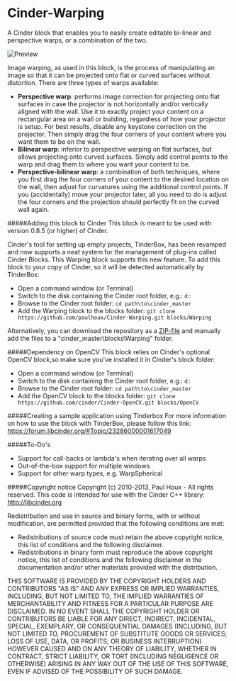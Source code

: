 Cinder-Warping
==============

A Cinder block that enables you to easily create editable bi-linear and perspective warps, or a combination of the two.


![Preview](https://raw.github.com/paulhoux/Cinder-Warping/master/PREVIEW.jpg)


Image warping, as used in this block, is the process of manipulating an image so that it can be projected onto flat or curved surfaces without distortion. There are three types of warps available:
* **Perspective warp**: performs image correction for projecting onto flat surfaces in case the projector is not horizontally and/or vertically aligned with the wall. Use it to exactly project your content on a rectangular area on a wall or building, regardless of how your projector is setup. For best results, disable any keystone correction on the projector. Then simply drag the four corners of your content where you want them to be on the wall.
* **Bilinear warp**: inferior to perspective warping on flat surfaces, but allows projecting onto curved surfaces. Simply add control points to the warp and drag them to where you want your content to be. 
* **Perspective-bilinear warp**: a combination of both techniques, where you first drag the four corners of your content to the desired location on the wall, then adjust for curvatures using the additional control points. If you (accidentally) move your projector later, all you need to do is adjust the four corners and the projection should perfectly fit on the curved wall again.


#####Adding this block to Cinder
This block is meant to be used with version 0.8.5 (or higher) of Cinder.

Cinder's tool for setting up empty projects, TinderBox, has been revamped and now supports a neat system for the management of plug-ins called Cinder Blocks. This Warping block supports this new feature. To add this block to your copy of Cinder, so it will be detected automatically by TinderBox:
* Open a command window (or Terminal)
* Switch to the disk containing the Cinder root folder, e.g.: ```d:```
* Browse to the Cinder root folder: ```cd path\to\cinder_master```
* Add the Warping block to the blocks folder: ```git clone https://github.com/paulhoux/Cinder-Warping.git blocks/Warping```

Alternatively, you can download the repository as a [ZIP-file](https://github.com/paulhoux/Cinder-Warping/zipball/master) and manually add the files to a "cinder_master\blocks\Warping" folder.



#####Dependency on OpenCV
This block relies on Cinder's optional OpenCV block,so make sure you've installed it in Cinder's block folder:
* Open a command window (or Terminal)
* Switch to the disk containing the Cinder root folder, e.g.: ```d:```
* Browse to the Cinder root folder: ```cd path\to\cinder_master```
* Add the OpenCV block to the blocks folder: ```git clone https://github.com/cinder/Cinder-OpenCV.git blocks/OpenCV```


#####Creating a sample application using Tinderbox
For more information on how to use the block with TinderBox, please follow this link:
https://forum.libcinder.org/#Topic/23286000001617049


#####To-Do's
* Support for call-backs or lambda's when iterating over all warps
* Out-of-the-box support for multiple windows
* Support for other warp types, e.g. WarpSpherical


#####Copyright notice
Copyright (c) 2010-2013, Paul Houx - All rights reserved.
This code is intended for use with the Cinder C++ library: http://libcinder.org

Redistribution and use in source and binary forms, with or without modification, are permitted provided that
the following conditions are met:

* Redistributions of source code must retain the above copyright notice, this list of conditions and the following disclaimer.
* Redistributions in binary form must reproduce the above copyright notice, this list of conditions and	the following disclaimer in the documentation and/or other materials provided with the distribution.

THIS SOFTWARE IS PROVIDED BY THE COPYRIGHT HOLDERS AND CONTRIBUTORS "AS IS" AND ANY EXPRESS OR IMPLIED WARRANTIES, INCLUDING, BUT NOT LIMITED TO, THE IMPLIED WARRANTIES OF MERCHANTABILITY AND FITNESS FOR A PARTICULAR PURPOSE ARE DISCLAIMED. IN NO EVENT SHALL THE COPYRIGHT HOLDER OR CONTRIBUTORS BE LIABLE FOR ANY DIRECT, INDIRECT, INCIDENTAL, SPECIAL, EXEMPLARY, OR CONSEQUENTIAL DAMAGES (INCLUDING, BUT NOT LIMITED TO, PROCUREMENT OF SUBSTITUTE GOODS OR SERVICES; LOSS OF USE, DATA, OR PROFITS; OR BUSINESS INTERRUPTION) HOWEVER CAUSED AND ON ANY THEORY OF LIABILITY, WHETHER IN CONTRACT, STRICT LIABILITY, OR TORT (INCLUDING
NEGLIGENCE OR OTHERWISE) ARISING IN ANY WAY OUT OF THE USE OF THIS SOFTWARE, EVEN IF ADVISED OF THE POSSIBILITY OF SUCH DAMAGE.

